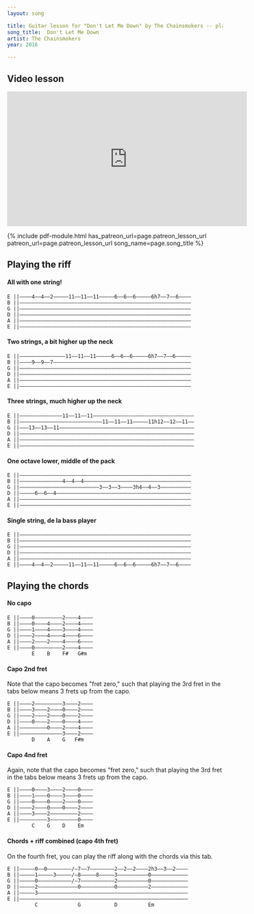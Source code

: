 ```yaml
---
layout: song

title: Guitar lesson for "Don't Let Me Down" by The Chainsmokers -- playsongnotes.com
song_title:  Don't Let Me Down
artist: The Chainsmokers
year: 2016

---
```


## Video lesson

<iframe width="560" height="315" src="https://www.youtube.com/embed/iy_7QUrp80Y?showinfo=0" frameborder="0" allowfullscreen></iframe>



{% include pdf-module.html has_patreon_url=page.patreon_lesson_url patreon_url=page.patreon_lesson_url song_name=page.song_title %}


## Playing the riff

#### All with one string!

    E ||––––4––4––2–––––11––11––11–––––6––6––6–––––6h7––7––6––––
    B ||––––––––––––––––––––––––––––––––––––––––––––––––––––––––
    G ||––––––––––––––––––––––––––––––––––––––––––––––––––––––––
    D ||––––––––––––––––––––––––––––––––––––––––––––––––––––––––
    A ||––––––––––––––––––––––––––––––––––––––––––––––––––––––––
    E ||––––––––––––––––––––––––––––––––––––––––––––––––––––––––

#### Two strings, a bit higher up the neck

    E ||–––––––––––––––11––11––11–––––6––6––6–––––6h7––7––6–––––
    B ||––––9––9––7–––––––––––––––––––––––––––––––––––––––––––––
    G ||––––––––––––––––––––––––––––––––––––––––––––––––––––––––
    D ||––––––––––––––––––––––––––––––––––––––––––––––––––––––––
    A ||––––––––––––––––––––––––––––––––––––––––––––––––––––––––
    E ||––––––––––––––––––––––––––––––––––––––––––––––––––––––––

#### Three strings, much higher up the neck

    E ||––––––––––––––11––11––11–––––––––––––––––––––––––––––––––
    B ||–––––––––––––––––––––––––––11––11––11–––––11h12––12––11––
    G ||–––13––13––11––––––––––––––––––––––––––––––––––––––––––––
    D ||–––––––––––––––––––––––––––––––––––––––––––––––––––––––––
    A ||–––––––––––––––––––––––––––––––––––––––––––––––––––––––––
    E ||–––––––––––––––––––––––––––––––––––––––––––––––––––––––––

#### One octave lower, middle of the pack

    E ||––––––––––––––––––––––––––––––––––––––––––––––––––––––––
    B ||––––––––––––––4––4––4–––––––––––––––––––––––––––––––––––
    G ||––––––––––––––––––––––––––3––3––3––––3h4––4––3––––––––––
    D ||–––––6––6––4––––––––––––––––––––––––––––––––––––––––––––
    A ||––––––––––––––––––––––––––––––––––––––––––––––––––––––––
    E ||––––––––––––––––––––––––––––––––––––––––––––––––––––––––

#### Single string, de la bass player

    E ||––––––––––––––––––––––––––––––––––––––––––––––––––––––––
    B ||––––––––––––––––––––––––––––––––––––––––––––––––––––––––
    G ||––––––––––––––––––––––––––––––––––––––––––––––––––––––––
    D ||––––––––––––––––––––––––––––––––––––––––––––––––––––––––
    A ||––––––––––––––––––––––––––––––––––––––––––––––––––––––––
    E ||––––4––4––2–––––11––11––11–––––6––6––6–––––6h7––7––6––––


## Playing the chords

#### No capo

    E ||––––0–––––––––2––––4––––
    B ||––––0––––4––––2––––4––––
    G ||––––1––––4––––3––––4––––
    D ||––––2––––4––––4––––6––––
    A ||––––2––––2––––4––––6––––
    E ||––––0–––––––––2––––4––––
            E    B    F#   G#m

#### Capo 2nd fret

Note that the capo becomes "fret zero," such that playing the 3rd fret in the tabs below means 3 frets up from the capo.

    E ||––––2–––––––––3––––2––––
    B ||––––3––––2––––0––––2––––
    G ||––––2––––2––––0––––2––––
    D ||––––0––––2––––0––––4––––
    A ||–––––––––0––––2––––4––––
    E ||––––––––––––––3––––2––––
            D    A    G   F#m

#### Capo 4nd fret

Again, note that the capo becomes "fret zero," such that playing the 3rd fret in the tabs below means 3 frets up from the capo.

    E ||––––0––––3––––2––––0––––
    B ||––––1––––0––––3––––0––––
    G ||––––0––––0––––2––––0––––
    D ||––––2––––0––––0––––2––––
    A ||––––3––––2–––––––––2––––
    E ||–––––––––3–––––––––0––––
            C    G    D    Em

#### Chords + riff combined (capo 4th fret)

On the fourth fret, you can play the riff along with the chords via this tab.

    E ||–––––0––0––––––––/–7––7––––––––2––2––2––––2h3––3––2––––
    B ||–––––1–––––3–––––/–8–––––8–––––3––––––––––0––––––––––––
    G ||–––––0–––––––––––/–7–––––––––––2––––––––––0––––––––––––
    D ||–––––2–––––––––––––0–––––––––––0––––––––––2––––––––––––
    A ||–––––3–––––––––––––––––––––––––––––––––––––––––––––––––
    E ||–––––––––––––––––––––––––––––––––––––––––––––––––––––––
             C             G           D          Em

